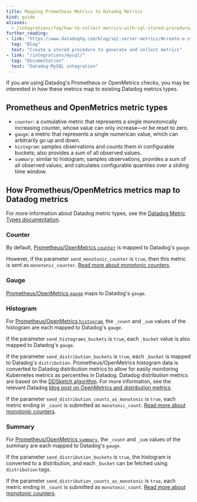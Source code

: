 ```yaml
---
title: Mapping Prometheus Metrics to Datadog Metrics
kind: guide
aliases:
  - /integrations/faq/how-to-collect-metrics-with-sql-stored-procedure/
further_reading:
- link: "https://www.datadoghq.com/blog/sql-server-metrics/#create-a-stored-procedure-to-generate-and-collect-metrics"
  tag: "Blog"
  text: "Create a stored procedure to generate and collect metrics"
- link: "/integrations/mysql/"
  tag: "Documentation"
  text: "Datadog-MySQL integration"
---
```


If you are using Datadog's Prometheus or OpenMetrics checks, you may be interested in how these metrics map to existing Datadog metrics types. 

## Prometheus and OpenMetrics metric types

* `counter`: a cumulative metric that represents a single monotonically increasing counter, whose value can only increase—or be reset to zero.
* `gauge`: a metric that represents a single numerican value, which can arbitrarily go up and down.
* `histogram`: samples observations and counts them in configurable buckets; also provides a sum of all observed values.
* `summary`: similar to histogram; samples observations, provides a sum of all observed values, and calculates configurable quantiles over a sliding time window.

## How Prometheus/OpenMetrics metrics map to Datadog metrics

For more information about Datadog metric types, see the [Datadog Metric Types documentation][1].

### Counter

By default, [Prometheus/OpenMetrics `counter`][2] is mapped to Datadog's `gauge`.

However, if the parameter `send_monotonic_counter` is `true`, then this metric is sent as `monotonic_counter`. [Read more about monotonic counters][8].

### Gauge

[Prometheus/OpenMetrics `gauge`][3] maps to Datadog's `gauge`.

### Histogram

For [Prometheus/OpenMetrics `histogram`][4], the `_count` and `_sum` values of the histogram are each mapped to Datadog's `gauge`.

If the parameter `send_histograms_buckets` is `true`, each `_bucket` value is also mapped to Datadog's `gauge`.

If the parameter `send_distribution_buckets` is `true`, each `_bucket` is mapped to Datadog's `distribution`. Prometheus/OpenMetrics histogram data is converted to Datadog distribution metrics to allow for easily monitoring Kubernetes metrics as percentiles in Datadog. Datadog distribution metrics are based on the [DDSketch algorithm][5]. For more information, see the relevant Datadog [blog post on OpenMetrics and distribution metrics][6].

If the parameter `send_distribution_counts_as_monotonic` is `true`, each metric ending in `_count` is submitted as `monotonic_count`. [Read more about monotonic counters][8].

### Summary

For [Prometheus/OpenMetrics `summary`][7], the `_count` and `_sum` values of the summary are each mapped to Datadog's `gauge`.

If the parameter `send_distribution_buckets` is `true`, the histogram is converted to a distribution, and each `_bucket` can be fetched using `distribution` tags.

If the parameter `send_distribution_counts_as_monotonic` is `true`, each metric ending in `_count` is submitted as `monotonic_count`. [Read more about monotonic counters][8].

[1]: /developers/metrics/types/
[2]: https://prometheus.io/docs/concepts/metric_types/#counter
[3]: https://prometheus.io/docs/concepts/metric_types/#gauge
[4]: https://prometheus.io/docs/concepts/metric_types/#histogram
[5]: https://www.datadoghq.com/blog/engineering/computing-accurate-percentiles-with-ddsketch/
[6]: https://www.datadoghq.com/blog/whats-next-monitoring-kubernetes/#distribution-metrics
[7]: https://prometheus.io/docs/concepts/metric_types/#summary
[8]: /developers/metrics/agent_metrics_submission/?tab=count#monotonic-count
